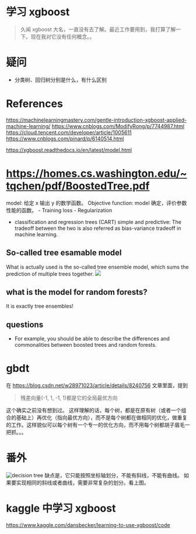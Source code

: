 # 学习 xgboost
> 久闻 xgboost 大名，一直没有去了解。最近工作要用到，我打算了解一下。现在我对它没有任何概念。。


# 疑问
- 分类树、回归树分别是什么，有什么区别

# References
https://machinelearningmastery.com/gentle-introduction-xgboost-applied-machine-learning/
https://www.cnblogs.com/ModifyRong/p/7744987.html
https://cloud.tencent.com/developer/article/1005611
https://www.cnblogs.com/pinard/p/6140514.html

https://xgboost.readthedocs.io/en/latest/model.html
# https://homes.cs.washington.edu/~tqchen/pdf/BoostedTree.pdf
model: 给定 x 输出 y 的数学函数。
Objective function: model 确定，评价参数性能的函数。
    - Training loss
    - Regularization

- classification and regression trees (CART)
simple and predictive: The tradeoff between the two is also referred as bias-variance tradeoff in machine learning.

## So-called tree esamable model
What is actually used is the so-called tree ensemble model, which sums the prediction of multiple trees together.
![](https://raw.githubusercontent.com/dmlc/web-data/master/xgboost/model/twocart.png)

## what is the model for random forests?
It is exactly tree ensembles! 

## questions
- For example, you should be able to describe the differences and commonalities between boosted trees and random forests.



# gbdt
在 https://blog.csdn.net/w28971023/article/details/8240756 文章里面，提到
> 残差向量(-1, 1, -1, 1)都是它的全局最优方向

这个确实之前没有想到过。
这样理解的话，每个树，都是在原有树（或者一个组合的基础上）再优化（指向最优方向），而不是每个树都在做相同的优化，做重复的工作。这样貌似可以每个树有一个专一的优化方向，而不用每个树都胡子眉毛一把抓。。。


# 番外
![decision tree]('./dt-pro-con.md')
缺点是，它只能按照坐标轴划分，不能有斜线，不能有曲线。
如果要实现相同的斜线或者曲线，需要非常复杂的划分。看上图。

# kaggle 中学习 xgboost
https://www.kaggle.com/dansbecker/learning-to-use-xgboost/code
